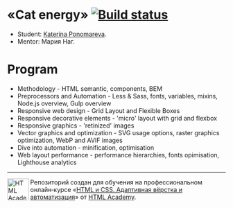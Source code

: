 # «Cat energy» [![Build status][travis-image]][travis-url]

* Student: [Katerina Ponomareva](https://up.htmlacademy.ru/adaptive/21/user/929085).
* Mentor: Мария Наг.

# Program

* Methodology - HTML semantic, components, BEM
* Preprocessors and Automation - Less & Sass, fonts, variables, mixins, Node.js overview, Gulp overview
* Responsive web design - Grid Layout and Flexible Boxes
* Responsive decorative elements - 'micro' layout with grid and flexbox
* Responsive graphics - 'retinized' images
* Vector graphics and optimization - SVG usage options, raster graphics optimization, WebP and AVIF images
* Dive into automation - minification, optimisation
* Web layout performance - performance hierarchies, fonts opimisation, Lighthouse analytics
---

<a href="https://htmlacademy.ru/intensive/adaptive"><img align="left" width="50" height="50" alt="HTML Academy" src="https://up.htmlacademy.ru/static/img/intensive/adaptive/logo-for-github-2.png"></a>

Репозиторий создан для обучения на профессиональном онлайн‑курсе «[HTML и CSS. Адаптивная вёрстка и автоматизация](https://htmlacademy.ru/intensive/adaptive)» от [HTML Academy](https://htmlacademy.ru).

[travis-image]: https://travis-ci.com/htmlacademy-adaptive/929085-cat-energy-21.svg?branch=master
[travis-url]: https://travis-ci.com/htmlacademy-adaptive/929085-cat-energy-21
[dependency-image]: https://david-dm.org/htmlacademy-adaptive/929085-cat-energy-21/dev-status.svg?style=flat-square
[dependency-url]: https://david-dm.org/htmlacademy-adaptive/929085-cat-energy-21?type=dev
